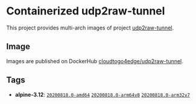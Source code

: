 # Containerized udp2raw-tunnel

This project provides multi-arch images of project [udp2raw-tunnel](https://github.com/wangyu-/udp2raw-tunnel).

## Image

Images are published on DockerHub [cloudtogo4edge/udp2raw-tunnel](https://hub.docker.com/r/cloudtogo4edge/udp2raw-tunnel).

## Tags

* **alpine-3.12**: [`20200818.0-amd64`](https://github.com/cloudtogo/containerized-udp2raw-tunnel/blob/master/amd64/Dockerfile) [`20200818.0-arm64v8`](https://github.com/cloudtogo/containerized-udp2raw-tunnel/blob/master/arm64v8/Dockerfile) [`20200818.0-arm32v7`](https://github.com/cloudtogo/containerized-udp2raw-tunnel/blob/master/arm32v7/Dockerfile)
